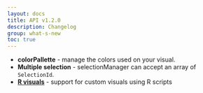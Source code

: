 ```yaml
---
layout: docs
title: API v1.2.0
description: Changelog
group: what-s-new
toc: true
---
```


* **colorPallette** - manage the colors used on your visual.
* **Multiple selection** - selectionManager can accept an array of `SelectionId`.
* **[R visuals](https://github.com/Microsoft/PowerBI-visuals/tree/master/RVisualTutorial)** - support for custom visuals using R scripts

